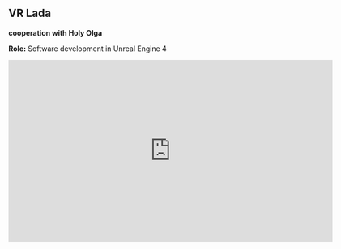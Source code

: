 ## VR Lada

**cooperation with Holy Olga**

**Role:** Software development in Unreal Engine 4

<iframe full="true" src="https://player.vimeo.com/video/252032727?title=0&byline=0&portrait=0" width="640" height="360" frameborder="0" allow="autoplay; fullscreen" allowfullscreen></iframe>

<nextmd href="/c/works/here2019" />
